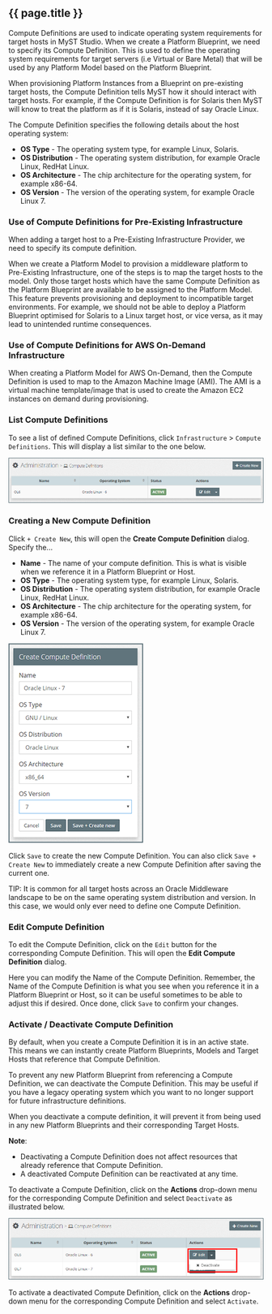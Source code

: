 ## {{ page.title }}

Compute Definitions are used to indicate operating system requirements for target hosts in MyST Studio. When we create a Platform Blueprint, we need to specify its Compute Definition. This is used to define the operating system requirements for target servers \(i.e Virtual or Bare Metal\) that will be used by any Platform Model based on the Platform Blueprint.

When provisioning Platform Instances from a Blueprint on pre-existing target hosts, the Compute Definition tells MyST how it should interact with target hosts. For example, if the Compute Definition is for Solaris then MyST will know to treat the platform as if it is Solaris, instead of say Oracle Linux.

The Compute Definition specifies the following details about the host operating system:

* **OS Type** - The operating system type, for example Linux, Solaris.
* **OS Distribution** - The operating system distribution, for example Oracle Linux, RedHat Linux.
* **OS Architecture** - The chip architecture for the operating system, for example x86-64.
* **OS Version** - The version of the operating system, for example Oracle Linux 7.

### Use of Compute Definitions for Pre-Existing Infrastructure

When adding a target host to a Pre-Existing Infrastructure Provider, we need to specify its compute definition.

When we create a Platform Model to provision a middleware platform to Pre-Existing Infrastructure, one of the steps is to map the target hosts to the model. Only those target hosts which have the same Compute Definition as the Platform Blueprint are available to be assigned to the Platform Model. This feature prevents provisioning and deployment to incompatible target environments. For example, we should not be able to deploy a Platform Blueprint optimised for Solaris to a Linux target host, or vice versa, as it may lead to unintended runtime consequences.

### Use of Compute Definitions for AWS On-Demand Infrastructure

When creating a Platform Model for AWS On-Demand, then the Compute Definition is used to map to the Amazon Machine Image \(AMI\). The AMI is a virtual machine template/image that is used to create the Amazon EC2 instances on demand during provisioning.

<!-- TODO: Describe how to create the AMI machine image. See 2.5. Middleware Hosts -->

### List Compute Definitions

To see a list of defined Compute Definitions, click `Infrastructure` &gt; `Compute Definitions`. This will display a list similar to the one below.

![](img/ComputeDefinitionList.png)

### Creating a New Compute Definition

Click `+ Create New`, this will open the **Create Compute Definition** dialog. Specify the...

* **Name** - The name of your compute definition. This is what is visible when we reference it in a Platform Blueprint or Host.
* **OS Type** - The operating system type, for example Linux, Solaris.
* **OS Distribution** - The operating system distribution, for example Oracle Linux, RedHat Linux.
* **OS Architecture** - The chip architecture for the operating system, for example x86-64.
* **OS Version** - The version of the operating system, for example Oracle Linux 7.

![](img/ComputeDefinitionAdd.png)

Click `Save` to create the new Compute Definition. You can also click `Save + Create New` to immediately create a new Compute Definition after saving the current one.

TIP: It is common for all target hosts across an Oracle Middleware landscape to be on the same operating system distribution and version. In this case, we would only ever need to define one Compute Definition.

### Edit Compute Definition

To edit the Compute Definition, click on the `Edit` button for the corresponding Compute Definition. This will open the **Edit Compute Definition** dialog.

Here you can modify the Name of the Compute Definition. Remember, the Name of the Compute Definition is what you see when you reference it in a Platform Blueprint or Host, so it can be useful sometimes to be able to adjust this if desired. Once done, click `Save` to confirm your changes.

### Activate / Deactivate Compute Definition

By default, when you create a Compute Definition it is in an active state. This means we can instantly create Platform Blueprints, Models and Target Hosts that reference that Compute Definition.

To prevent any new Platform Blueprint from referencing a Compute Definition, we can deactivate the Compute Definition. This may be useful if you have a legacy operating system which you want to no longer support for future infrastructure definitions.

When you deactivate a compute definition, it will prevent it from being used in any new Platform Blueprints and their corresponding Target Hosts.

**Note**:

* Deactivating a Compute Definition does not affect resources that already reference that Compute Definition.
* A deactivated Compute Definition can be reactivated at any time.

To deactivate a Compute Definition, click on the  **Actions** drop-down menu for the corresponding Compute Definition and select `Deactivate` as illustrated below.

![](img/ComputeDefinitionDeactivate.png)

To activate a deactivated Compute Definition, click on the  **Actions** drop-down menu for the corresponding Compute Definition and select `Activate`.
